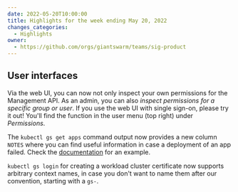 ```yaml
---
date: 2022-05-20T10:00:00
title: Highlights for the week ending May 20, 2022
changes_categories:
  - Highlights
owner:
  - https://github.com/orgs/giantswarm/teams/sig-product
---
```


## User interfaces

Via the web UI, you can now not only inspect your own permissions for the Management API. As an admin, you can also *inspect permissions for a specific group or user*. If you use the web UI with single sign-on, please try it out! You'll find the function in the user menu (top right) under *Permissions*.

The `kubectl gs get apps` command output now provides a new column `NOTES` where you can find useful information in case a deployment of an app failed. Check the [documentation](https://docs.giantswarm.io/use-the-api/kubectl-gs/get-apps/) for an example.

`kubectl gs login` for creating a workload cluster certificate now supports arbitrary context names, in case you don't want to name them after our convention, starting with a `gs-`.
